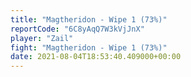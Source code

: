 ```yaml
---
title: "Magtheridon - Wipe 1 (73%)"
reportCode: "6C8yAqQ7W3kVjJnX"
player: "Zail"
fight: "Magtheridon - Wipe 1 (73%)"
date: 2021-08-04T18:53:40.409000+00:00
---
```

